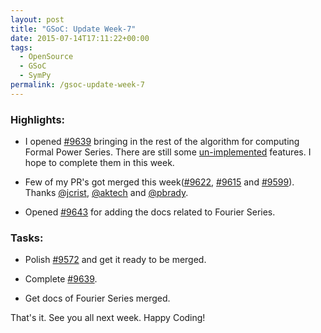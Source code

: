 ```yaml
---
layout: post
title: "GSoC: Update Week-7"
date: 2015-07-14T17:11:22+00:00
tags:
  - OpenSource
  - GSoC
  - SymPy
permalink: /gsoc-update-week-7
---
```


### Highlights:

* I opened [\#9639](https://github.com/sympy/sympy/pull/9639) bringing in the rest of the algorithm for computing
  Formal Power Series. There are still some [un-implemented](https://github.com/sympy/sympy/pull/9639#issue-94189385) features.
  I hope to complete them in this week.

* Few of my PR's got merged this week([\#9622](https://github.com/sympy/sympy/pull/9622), [\#9615](https://github.com/sympy/sympy/pull/9615)
  and [\#9599](https://github.com/sympy/sympy/pull/9599)). Thanks [@jcrist](https://github.com/jcrist), [@aktech](https://github.com/aktech)
  and [@pbrady](https://github.com/pbrady).

* Opened [\#9643](https://github.com/sympy/sympy/pull/9643) for adding the docs related to Fourier Series.

<!-- excerpt -->
### Tasks:

* Polish [\#9572](https://github.com/sympy/sympy/pull/9572) and get it ready to be merged.

* Complete [\#9639](https://github.com/sympy/sympy/pull/9639).

* Get docs of Fourier Series merged.

That's it. See you all next week. Happy Coding!
